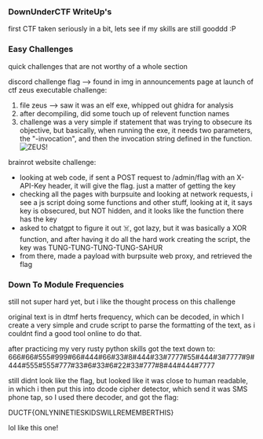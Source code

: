 ### DownUnderCTF WriteUp's ###

first CTF taken seriously in a bit, lets see if my skills are still gooddd :P


### Easy Challenges ###
quick challenges that are not worthy of a whole section

discord challenge flag --> found in img in announcements page at launch of ctf
zeus executable challenge:
1. file zeus --> saw it was an elf exe, whipped out ghidra for analysis
2. after decompiling, did some touch up of relevent function names
3. challenge was a very simple if statement that was trying to obsecure its objective, but basically, when running the exe, it needs two parameters, the "-invocation", and then the invocation string defined in the function.
![ZEUS!](images/image-1.png)

brainrot website challenge:
- looking at web code, if sent a POST request to /admin/flag with an X-API-Key header, it will give the flag. just a matter of getting the key
- checking all the pages with burpsuite and looking at network requests, i see a js script doing some functions and other stuff, looking at it, it says key is obsecured, but NOT hidden, and it looks like the function there has the key
- asked to chatgpt to figure it out ☠️, got lazy, but it was basically a XOR function, and after having it do all the hard work creating the script, the key was TUNG-TUNG-TUNG-TUNG-SAHUR
- from there, made a payload with burpsuite web proxy, and retrieved the flag

### Down To Module Frequencies ###
still not super hard yet, but i like the thought process on this challenge <br>

original text is in dtmf herts frequency, which can be decoded, in which I create a very simple and crude script to parse the formatting of the text, as i couldnt find a good tool online to do that. <br>

after practicing my very rusty python skills got the text down to:  666#66#555#999#66#444#66#33#8#444#33#7777#55#444#3#7777#9#444#555#555#777#33#6#33#6#22#33#777#8#44#444#7777 <br> 

still didnt look like the flag, but looked like it was close to human readable, in which i then put this into dcode cipher detector, which send it was SMS phone tap, so I used there decoder, and got the flag: <br>

DUCTF{ONLYNINETIESKIDSWILLREMEMBERTHIS} <br>

lol like this one!